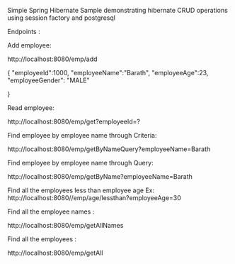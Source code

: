 

Simple Spring Hibernate Sample demonstrating hibernate CRUD operations using session factory and postgresql 




Endpoints : 


Add employee: 

http://localhost:8080/emp/add

{ "employeeId":1000,
  "employeeName":"Barath",
    "employeeAge":23,
    "employeeGender": "MALE"
    
 }
 
 Read employee: 
 
 http://localhost:8080/emp/get?employeeId=?
 

Find employee by employee name through Criteria:


http://localhost:8080/emp/getByNameQuery?employeeName=Barath

Find employee by employee name through Query:

http://localhost:8080/emp/getByName?employeeName=Barath


Find all the employees less than employee age 
Ex:
http://localhost:8080//emp/age/lessthan?employeeAge=30

Find all the employee names : 

http://localhost:8080/emp/getAllNames

Find all the employees :

http://localhost:8080/emp/getAll

